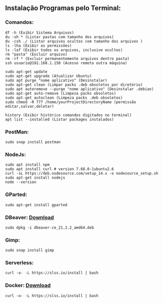 ## Instalação Programas pelo Terminal: 

### Comandos:
```
df -h (Exibir Sistema Arquivos)
du -sh * (Listar pastas com tamanho dos arquivos)
du -csh ./ (Listar arquivos ocultos com tamanho dos arquivos )
ls -lha (Exibir as permissões)
ls -laf (Exibir todos os arquivos, inclusive ocultos)
rm "pasta" (Excluir arquivo)
rm -rf * (Excluir permanentemente arquivos dentro pasta)
ssh usuario@192.168.1.150 (Acesso remoto outra máquina)

sudo apt-get update 
sudo apt-get upgrade (Atualizar Ubuntu)
sudo apt purge "nome aplicativo" (Desinstalar)
sudo apt-get clean (Limpar packs .deb obsoletos por diretório)
sudo apt autoremove --purge "nome aplicativo" (Desinstalar .debian)
sudo apt-get auto-remove (Limpeza packs obsoletos)
sudo apt-get autoclean (Limpeza packs .deb obsoletos)
sudo chmod -R 777 /home/yourProjectDirectoryName (permissão editar,salvar,deletar)

history (Exibir histórico comandos digitados no terminal)
apt list --installed (Listar packages instalados)
```

### PostMan:
```
sudo snap install postman
```

### NodeJs:
```
sudo apt install npm
sudo apt install curl # version 7.68.0-1ubuntu2.6
curl -sL https://deb.nodesource.com/setup_14.x -o nodesource_setup.sh
sudo apt-get install nodejs
node --version
```

### GParted:
```
sudo apt-get install gparted
```

### DBeaver: [Download](https://dbeaver.io/download/)
```
sudo dpkg -i dbeaver-ce_21.2.2_amd64.deb
```

### Gimp:
```
sudo snap install gimp
```

### Serverless:
```
curl -o- -L https://slss.io/install | bash
```

### Docker: [Download](https://docs.docker.com/engine/install/ubuntu/)
```
curl -o- -L https://slss.io/install | bash
```




